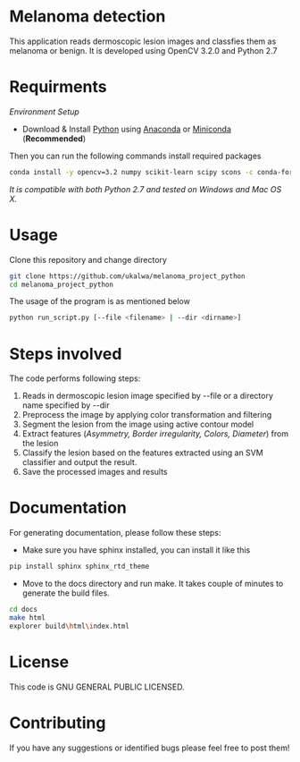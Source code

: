 Melanoma detection
==================

This application reads dermoscopic lesion images and classfies them as melanoma or benign.
It is developed using OpenCV 3.2.0 and Python 2.7

Requirments
===========

*Environment Setup*

-   Download & Install [Python] using [Anaconda] or [Miniconda] 
(**Recommended**)

Then you can run the following commands install required packages
```bash
conda install -y opencv=3.2 numpy scikit-learn scipy scons -c conda-forge
```
*It is compatible with both Python 2.7 and tested on Windows and Mac OS X.*

Usage
=====
Clone this repository and change directory
```bash
git clone https://github.com/ukalwa/melanoma_project_python
cd melanoma_project_python
```

The usage of the program is as mentioned below
```bash
python run_script.py [--file <filename> | --dir <dirname>]
```
Steps involved
==============

The code performs following steps:

1. Reads in dermoscopic lesion image specified by --file or a directory name specified by --dir
2. Preprocess the image by applying color transformation and filtering
3. Segment the lesion from the image using active contour model
4. Extract features (<i>Asymmetry, Border irregularity, Colors, Diameter</i>) from the lesion
5. Classify the lesion based on the features extracted using an SVM classifier and output the result.
6. Save the processed images and results

Documentation
==============

For generating documentation, please follow these steps:
* Make sure you have sphinx installed, you can install it like this
```bash
pip install sphinx sphinx_rtd_theme
```
* Move to the docs directory and run make. It takes couple of minutes to \
generate the build files.
```bash
cd docs
make html
explorer build\html\index.html
```

License
=======

This code is GNU GENERAL PUBLIC LICENSED.

Contributing
============

If you have any suggestions or identified bugs please feel free to post
them!

  [OpenCV 3.1.0]: http://opencv.org/downloads.html
  [Python]: https://www.python.org/downloads/
  [numpy]: https://www.scipy.org/scipylib/download.html
  [matplotlib]: https://matplotlib.org/
  [Anaconda]: https://www.anaconda.com/download/
  [Miniconda]: https://conda.io/miniconda.html